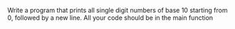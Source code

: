 Write a program that prints all single digit numbers of base 10 starting from 0, followed by a new line.
    All your code should be in the main function
